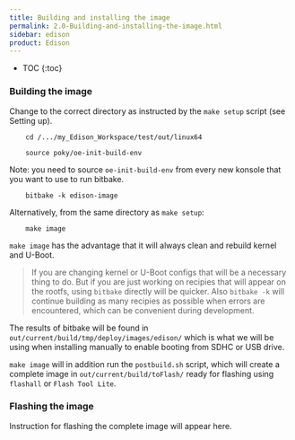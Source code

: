```yaml
---
title: Building and installing the image
permalink: 2.0-Building-and-installing-the-image.html
sidebar: edison
product: Edison
---
```

* TOC
{:toc}
### Building the image

Change to the correct directory as instructed by the `make setup` script (see Setting up).

        cd /.../my_Edison_Workspace/test/out/linux64

        source poky/oe-init-build-env

Note: you need to source `oe-init-build-env` from every new konsole that you want to use to run bitbake.

        bitbake -k edison-image

Alternatively, from the same directory as `make setup`:

        make image

`make image` has the advantage that it will always clean and rebuild kernel and U-Boot.



> If you are changing kernel or U-Boot configs that will be a necessary thing to do. But if you are just working on recipies that will appear on the rootfs, using `bitbake` directly will be quicker. Also `bitbake -k` will continue building as many recipies as possible when errors are encountered, which can be convenient during development.

The results of bitbake will be found in `out/current/build/tmp/deploy/images/edison/` which is what we will be using when installing manually to enable booting from SDHC or USB drive.

`make image` will in addition run the `postbuild.sh` script, which will create a complete image in `out/current/build/toFlash/` ready for flashing using `flashall` or `Flash Tool Lite`.

### Flashing the image

Instruction for flashing the complete image will appear here.